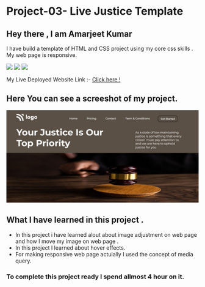 # Project-03-  Live Justice Template 
 ## Hey there ,  I am Amarjeet Kumar
 I have build a template of HTML and CSS project using my core css skills . My web page is responsive.
 
 ![](https://img.shields.io/badge/Project-03-green)
 ![](https://img.shields.io/badge/HTML-5-orange)
 ![](https://img.shields.io/badge/CSS-3-blue)

 My Live Deployed Website Link :- [Click here !](https://project-03-live-justice-template.netlify.app/)

 ## Here You can see a screeshot of my project.
 ![](./assets/web-page.jpg)

 ## What I have learned in this project .
 - In this project i have learned alout about image adjustment on web page and how I move my image on web page .
-  In this project I learned about hover effects.
- For making responsive web page actuially I used the concept of media query.

### To complete this project ready I spend allmost 4 hour on it.
